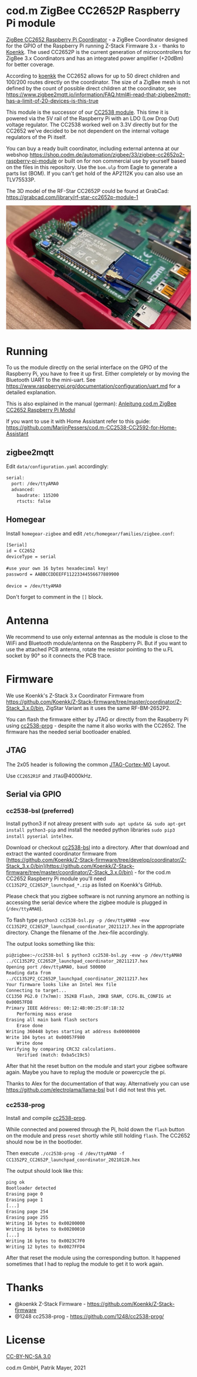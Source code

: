 # cod.m ZigBee CC2652P Raspberry Pi module
[ZigBee CC2652 Raspberry Pi Coordinator](https://shop.codm.de/automation/zigbee/33/zigbee-cc2652p2-raspberry-pi-module) - a ZigBee Coordinator designed for the GPIO of the Raspberry Pi running Z-Stack Firmware 3.x - thanks to [Koenkk](https://github.com/Koenkk/).
The used CC2652P is the current generation of microcontrollers for ZigBee 3.x Coordinators and has an integrated power amplifier (+20dBm) for better coverage. 

According to [koenkk](https://github.com/Koenkk/Z-Stack-firmware/tree/master/coordinator) the CC2652 allows for up to 50 direct children and 100/200 routes directly on the coordinator. 
The size of a ZigBee mesh is not defined by the count of possible direct children at the coordinator, see https://www.zigbee2mqtt.io/information/FAQ.html#i-read-that-zigbee2mqtt-has-a-limit-of-20-devices-is-this-true

This module is the successor of our [CC2538 module](https://github.com/codm/cc2538-raspberry-pi-module). This time it is powered via the 5V rail of the Raspberry Pi with an LDO (Low Drop Out) voltage regulator. The CC2538 worked well on 3.3V directly but for the CC2652 we've decided to be not dependent on the internal voltage regulators of the Pi itself. 

You can buy a ready built coordinator, including external antenna at our webshop https://shop.codm.de/automation/zigbee/33/zigbee-cc2652p2-raspberry-pi-module or built on for non commercial use by yourself based on the files in this repository. Use the `bom.ulp` from Eagle to generate a parts list (BOM). 
If you can't get hold of the AP2112K you can also use an TLV75533P.

The 3D model of the RF-Star CC2652P could be found at GrabCad: https://grabcad.com/library/rf-star-cc2652p-module-1

![cod.m CC2652 ZigBee Raspberry Pi Module](images/codm-zigbee-cc2652p-rpi-module.jpg)


# Running
To us the module directly on the serial interface on the GPIO of the Raspberry Pi, you have to free it up first. Either completely or by moving the Bluetooth UART to the mini-uart.
See  https://www.raspberrypi.org/documentation/configuration/uart.md for a detailed explanation.

This is also explained in the manual (german): [Anleitung cod.m ZigBee CC2652 Raspberry Pi Modul](https://shop.codm.de/media/pdf/31/38/dd/20210427_ZigBee_CC2652_Raspberry_Pi_Modul_V02_Datenblatt_Anleitung-webnc4XN2YCGznNh.pdf)


If you want to use it with Home Assistant refer to this guide: https://github.com/MarijnPessers/cod.m-CC2538-CC2592-for-Home-Assistant

## zigbee2mqtt
Edit `data/configuration.yaml` accordingly: 

```
serial:
  port: /dev/ttyAMA0
  advanced: 
    baudrate: 115200 
    rtscts: false
```

## Homegear
Install `homegear-zigbee` and edit `/etc/homegear/families/zigbee.conf`: 

```
[Serial]
id = CC2652 
deviceType = serial

#use your own 16 bytes hexadecimal key! 
password = AABBCCDDEEFF11223344556677889900

device = /dev/ttyAMA0
```
Don't forget to comment in the `[]` block.


# Antenna
We recommend to use only external antennas as the module is close to the WiFi and Bluetooth module/antenna on the Raspberry Pi. But if you want to use the attached PCB antenna, rotate the resistor pointing to the u.FL socket by 90° so it connects the PCB trace.

# Firmware
We use Koenkk's Z-Stack 3.x Coordinator Firmware from https://github.com/Koenkk/Z-Stack-firmware/tree/master/coordinator/Z-Stack_3.x.0/bin, ZigStar Variant as it uses the same RF-BM-2652P2.

You can flash the firmware either by JTAG or directly from the Raspberry Pi using [cc2538-prog](https://github.com/1248/cc2538-prog/) - despite the name it also works with the CC2652.
The firmware has the needed serial bootloader enabled.

## JTAG
The 2x05 header is following the common [JTAG-Cortex-M0](https://www.segger.com/products/debug-probes/j-link/accessories/adapters/9-pin-cortex-m-adapter/) Layout.

Use `CC2652R1F` and `JTAG`@4000kHz.


## Serial via GPIO

### cc2538-bsl (preferred)
Install python3 if not alreay present with `sudo apt update && sudo apt-get install python3-pip` and install the needed python libraries `sudo pip3 install pyserial intelhex`.

Download or checkout [cc2538-bsl](https://github.com/JelmerT/cc2538-bsl) into a directory. After that download and extract the wanted coordinator firmware from [https://github.com/Koenkk/Z-Stack-firmware/tree/develop/coordinator/Z-Stack_3.x.0/bin](https://github.com/Koenkk/Z-Stack-firmware/tree/master/coordinator/Z-Stack_3.x.0/bin) - for the cod.m CC2652 Raspberry Pi module you'll need `CC1352P2_CC2652P_launchpad_*.zip` as listed on Koenkk's GitHub.

Please check that you zigbee software is not running anymore an nothing is accessing the serial device where the zigbee module is plugged in (`/dev/ttyAMA0`).

To flash type `python3 cc2538-bsl.py -p /dev/ttyAMA0 -evw CC1352P2_CC2652P_launchpad_coordinator_20211217.hex` in the appropriate directory. Change the filename of the .hex-file accordingly.

The output looks something like this: 
```
pi@zigbee:~/cc2538-bsl $ python3 cc2538-bsl.py -evw -p /dev/ttyAMA0 ../CC1352P2_CC2652P_launchpad_coordinator_20211217.hex 
Opening port /dev/ttyAMA0, baud 500000
Reading data from ../CC1352P2_CC2652P_launchpad_coordinator_20211217.hex
Your firmware looks like an Intel Hex file
Connecting to target...
CC1350 PG2.0 (7x7mm): 352KB Flash, 20KB SRAM, CCFG.BL_CONFIG at 0x00057FD8
Primary IEEE Address: 00:12:4B:00:25:8F:18:32
    Performing mass erase
Erasing all main bank flash sectors
    Erase done
Writing 360448 bytes starting at address 0x00000000
Write 104 bytes at 0x00057F980
    Write done                                
Verifying by comparing CRC32 calculations.
    Verified (match: 0xba5c19c5)
```

After that hit the reset button on the module and start your zigbee software again. Maybe you have to replug the module or powercycle the pi.

Thanks to Alex for the documentation of that way.
Alternatively you can use https://github.com/electrolama/llama-bsl but I did not test this yet.

### cc2538-prog
Install and compile [cc2538-prog](https://github.com/1248/cc2538-prog/).

While connected and powered through the Pi, hold down the `flash` button on the module and press `reset` shortly while still holding `flash`. The CC2652 should now be in the bootloder.

Then execute `./cc2538-prog -d /dev/ttyAMA0 -f CC1352P2_CC2652P_launchpad_coordinator_20210120.hex `

The output should look like this: 
```
ping ok
Bootloader detected
Erasing page 0
Erasing page 1
[...]
Erasing page 254
Erasing page 255
Writing 16 bytes to 0x00200000
Writing 16 bytes to 0x00200010
[...]
Writing 16 bytes to 0x0023C7F0
Writing 12 bytes to 0x0027FFD4
```

After that reset the module using the corresponding button. 
It happened sometimes that I had to replug the module to get it to work again. 





# Thanks
* @koenkk Z-Stack Firmware - https://github.com/Koenkk/Z-Stack-firmware
* @1248 cc2538-prog - https://github.com/1248/cc2538-prog/

# License
[CC-BY-NC-SA 3.0](https://creativecommons.org/licenses/by-nc-sa/3.0/)

cod.m GmbH, Patrik Mayer, 2021
